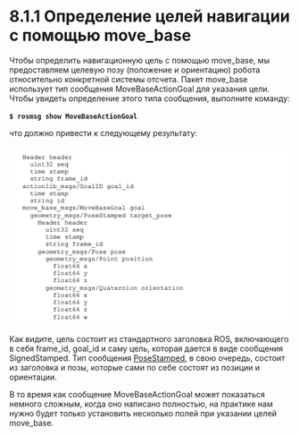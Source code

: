 # 8.1.1 Определение целей навигации с помощью move\_base

Чтобы определить навигационную цель с помощью move\_base, мы предоставляем целевую позу \(положение и ориентацию\) робота относительно конкретной системы отсчета. Пакет move\_base использует тип сообщения MoveBaseActionGoal для указания цели. Чтобы увидеть определение этого типа сообщения, выполните команду:

**`$ rosmsg show MoveBaseActionGoal`**

что должно привести к следующему результату:

![](../../.gitbook/assets/snimok-ekrana-2020-06-12-v-19.33.14.png)

Как видите, цель состоит из стандартного заголовка ROS, включающего в себя frame\_id, goal\_id и саму цель, которая дается в виде сообщения SignedStamped. Тип сообщения [PoseStamped](https://docs.ros.org/api/geometry_msgs/html/msg/PoseStamped.html), в свою очередь, состоит из заголовка и позы, которые сами по себе состоят из позиции и ориентации.

В то время как сообщение MoveBaseActionGoal может показаться немного сложным, когда оно написано полностью, на практике нам нужно будет только установить несколько полей при указании целей move\_base.



